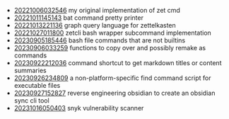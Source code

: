 - [20221006032546](/zet/20221006032546/README.md) my original implementation of zet cmd
- [20221011145143](/zet/20221011145143/README.md) bat command pretty printer
- [20221013221136](/zet/20221013221136/README.md) graph query language for zettelkasten
- [20221027011800](/zet/20221027011800/README.md) zetcli bash wrapper subcommand implementation
- [20230905185446](/zet/20230905185446/README.md) bash file commands that are not builtins
- [20230906033259](/zet/20230906033259/README.md) functions to copy over and possibly remake as commands
- [20230922212036](/zet/20230922212036/README.md) command shortcut to get markdown titles or content summaries
- [20230926234809](/zet/20230926234809/README.md) a non-platform-specific find command script for executable files
- [20230927152827](/zet/20230927152827/README.md) reverse engineering obsidian to create an obsidian sync cli tool
- [20231016050403](/zet/20231016050403/README.md) snyk vulnerability scanner
